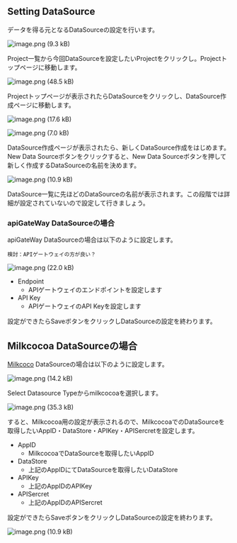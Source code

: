 ## Setting DataSource

データを得る元となるDataSourceの設定を行います。

![image.png (9.3 kB)](https://img.esa.io/uploads/production/attachments/3062/2017/06/27/8131/cb564505-d808-4b40-895d-d0c364e02d57.png)

Project一覧から今回DataSourceを設定したいProjectをクリックし。Projectトップページに移動します。

![image.png (48.5 kB)](https://img.esa.io/uploads/production/attachments/3062/2017/06/27/8131/d3255aad-165c-4de3-91d8-9df1dfd3a6df.png)

Projectトップページが表示されたらDataSourceをクリックし、DataSource作成ページに移動します。

![image.png (17.6 kB)](https://img.esa.io/uploads/production/attachments/3062/2017/06/27/8131/e0d8ceda-44a4-42aa-839d-6e720d2a80d1.png)

![image.png (7.0 kB)](https://img.esa.io/uploads/production/attachments/3062/2017/06/27/8131/9923fec8-91ef-4b67-b5de-eef9a91f9f7a.png)

DataSource作成ページが表示されたら、新しくDataSource作成をはじめます。New Data Sourceボタンをクリックすると、New Data Sourceボタンを押して新しく作成するDataSourceの名前を決めます。

![image.png (10.9 kB)](https://img.esa.io/uploads/production/attachments/3062/2017/06/27/8131/fc3855f5-d463-4088-adbf-cd0aa3a6403e.png)

DataSource一覧に先ほどのDataSourceの名前が表示されます。この段階では詳細が設定されていないので設定して行きましょう。

### apiGateWay DataSourceの場合

apiGateWay DataSourceの場合は以下のように設定します。

```
検討：APIゲートウェイの方が良い？
```

![image.png (22.0 kB)](https://img.esa.io/uploads/production/attachments/3062/2017/06/27/8131/6a9eca52-1727-4f47-aed6-3a18df2621f6.png)

* Endpoint
    * APIゲートウェイのエンドポイントを設定します
* API Key
    * APIゲートウェイのAPI Keyを設定します

設定ができたらSaveボタンをクリックしDataSourceの設定を終わります。

## Milkcocoa  DataSourceの場合

[Milkcoco](https://mlkcca.com/) DataSourceの場合は以下のように設定します。

![image.png (14.2 kB)](https://img.esa.io/uploads/production/attachments/3062/2017/06/27/8131/316afb4b-ed98-4431-9718-fceaa1716f81.png)

Select Datasource Typeからmilkcocoaを選択します。

![image.png (35.3 kB)](https://img.esa.io/uploads/production/attachments/3062/2017/06/27/8131/59080b59-ea58-4527-9c9a-a7ba3417309c.png)

すると、Milkcocoa用の設定が表示されるので、MilkcocoaでのDataSourceを取得したいAppID・DataStore・APIKey・APISercretを設定します。

* AppID
    * MilkcocoaでDataSourceを取得したいAppID
* DataStore
    * 上記のAppIDにてDataSourceを取得したいDataStore
* APIKey
    * 上記のAppIDのAPIKey
* APISercret
    * 上記のAppIDのAPISercret

設定ができたらSaveボタンをクリックしDataSourceの設定を終わります。

![image.png (10.9 kB)](https://img.esa.io/uploads/production/attachments/3062/2017/06/27/8131/0309cc0f-343c-471e-bbcb-0f51fcd89319.png)
